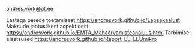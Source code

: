 andres.vork@ut.ee

Lastega perede toetamisest https://andresvork.github.io/Lapsekaalust
Maksude jaotuslikest aspektidest https://andresvork.github.io/EMTA_Mahaarvamisteanaluus.html
Tarbimise elastsused https://andresvork.github.io/Raport_EE_LEUmikro
